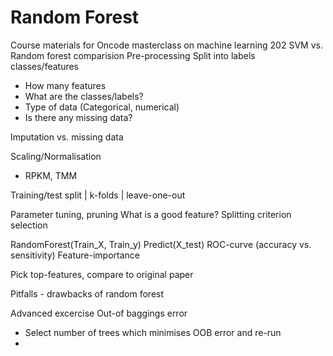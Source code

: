 # Random Forest
Course materials for Oncode masterclass on machine learning 202
SVM vs. Random forest comparision
Pre-processing
Split into labels classes/features
* How many features 
* What are the classes/labels?
* Type of data (Categorical, numerical)
* Is there any missing data?

Imputation vs. missing data

Scaling/Normalisation
* RPKM, TMM

Training/test split | k-folds | leave-one-out

Parameter tuning, pruning
What is a good feature? Splitting criterion selection 

RandomForest(Train_X, Train_y)
Predict(X_test)
ROC-curve (accuracy vs. sensitivity)
Feature-importance 

Pick top-features, compare to original paper

Pitfalls - drawbacks of random forest

Advanced excercise
Out-of baggings error
* Select number of trees which minimises OOB error and re-run
* 
